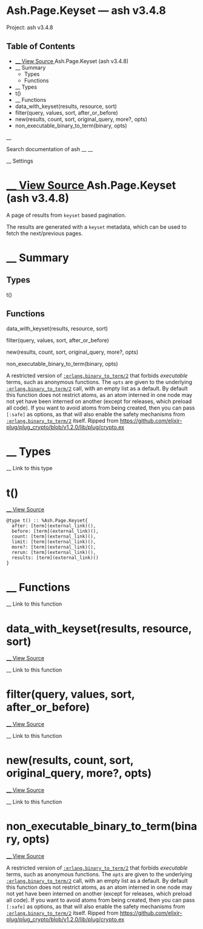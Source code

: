 # Ash.Page.Keyset — ash v3.4.8

Project: ash v3.4.8

## Table of Contents

- [ __ View Source ](external_link) Ash.Page.Keyset (ash v3.4.8)
- __ Summary
  - Types
  - Functions
- __ Types
- t()
- __ Functions
- data_with_keyset(results, resource, sort)
- filter(query, values, sort, after_or_before)
- new(results, count, sort, original_query, more?, opts)
- non_executable_binary_to_term(binary, opts)

__

Search documentation of ash __ __

__ Settings

#  [ __ View Source ](external_link) Ash.Page.Keyset (ash v3.4.8)

A page of results from `keyset` based pagination.

The results are generated with a `keyset` metadata, which can be used to fetch the next/previous pages.

#  __ Summary

##  Types

t()

##  Functions

data_with_keyset(results, resource, sort)

filter(query, values, sort, after_or_before)

new(results, count, sort, original_query, more?, opts)

non_executable_binary_to_term(binary, opts)

A restricted version of [`:erlang.binary_to_term/2`](external_link) that forbids _executable_ terms, such as anonymous functions. The `opts` are given to the underlying [`:erlang.binary_to_term/2`](external_link) call, with an empty list as a default. By default this function does not restrict atoms, as an atom interned in one node may not yet have been interned on another (except for releases, which preload all code). If you want to avoid atoms from being created, then you can pass `[:safe]` as options, as that will also enable the safety mechanisms from [`:erlang.binary_to_term/2`](external_link) itself. Ripped from <https://github.com/elixir-plug/plug_crypto/blob/v1.2.0/lib/plug/crypto.ex>

#  __ Types

__ Link to this type

# t()

[ __ View Source ](external_link)
    
    
    @type t() :: %Ash.Page.Keyset{
      after: [term](external_link)(),
      before: [term](external_link)(),
      count: [term](external_link)(),
      limit: [term](external_link)(),
      more?: [term](external_link)(),
      rerun: [term](external_link)(),
      results: [term](external_link)()
    }

#  __ Functions

__ Link to this function

# data_with_keyset(results, resource, sort)

[ __ View Source ](external_link)

__ Link to this function

# filter(query, values, sort, after_or_before)

[ __ View Source ](external_link)

__ Link to this function

# new(results, count, sort, original_query, more?, opts)

[ __ View Source ](external_link)

__ Link to this function

# non_executable_binary_to_term(binary, opts)

[ __ View Source ](external_link)

A restricted version of [`:erlang.binary_to_term/2`](external_link) that forbids _executable_ terms, such as anonymous functions. The `opts` are given to the underlying [`:erlang.binary_to_term/2`](external_link) call, with an empty list as a default. By default this function does not restrict atoms, as an atom interned in one node may not yet have been interned on another (except for releases, which preload all code). If you want to avoid atoms from being created, then you can pass `[:safe]` as options, as that will also enable the safety mechanisms from [`:erlang.binary_to_term/2`](external_link) itself. Ripped from <https://github.com/elixir-plug/plug_crypto/blob/v1.2.0/lib/plug/crypto.ex>
